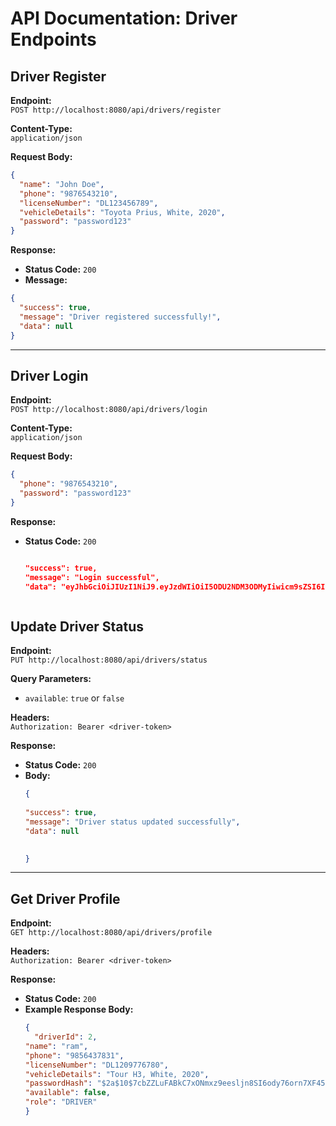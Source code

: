 # API Documentation: Driver Endpoints

## Driver Register
**Endpoint:**  
`POST http://localhost:8080/api/drivers/register`  

**Content-Type:**  
`application/json`  

**Request Body:**  
```json
{
  "name": "John Doe",
  "phone": "9876543210",
  "licenseNumber": "DL123456789",
  "vehicleDetails": "Toyota Prius, White, 2020",
  "password": "password123"
}
```

**Response:**  
- **Status Code:** `200`  
- **Message:** 
```json 
{
  "success": true,
  "message": "Driver registered successfully!",
  "data": null
}


  ```

---

## Driver Login
**Endpoint:**  
`POST http://localhost:8080/api/drivers/login`  

**Content-Type:**  
`application/json`  

**Request Body:**  
```json
{
  "phone": "9876543210",
  "password": "password123"
}
```

**Response:**  
- **Status Code:** `200`  

  ```json
  
  "success": true,
  "message": "Login successful",
  "data": "eyJhbGciOiJIUzI1NiJ9.eyJzdWIiOiI5ODU2NDM3ODMyIiwicm9sZSI6IkRSSVZFUiIsImlhdCI6MTc1MTYwNTg0MSwiZXhwIjoxNzUxNjkyMjQxfQ.ars19JnhO6UmLSFFjXLvGicNoqT9P44dwwkIUuec5n4"



## Update Driver Status
**Endpoint:**  
`PUT http://localhost:8080/api/drivers/status`  

**Query Parameters:**  
- `available`: `true` or `false`

**Headers:**  
`Authorization: Bearer <driver-token>`  

**Response:**  
- **Status Code:** `200`  
- **Body:**  
  ```json
  {
    
  "success": true,
  "message": "Driver status updated successfully",
  "data": null

    
  }
  ```

---

## Get Driver Profile
**Endpoint:**  
`GET http://localhost:8080/api/drivers/profile`  

**Headers:**  
`Authorization: Bearer <driver-token>`  

**Response:**  
- **Status Code:** `200`  
- **Example Response Body:**  
  ```json
  {
    "driverId": 2,
  "name": "ram",
  "phone": "9856437831",
  "licenseNumber": "DL1209776780",
  "vehicleDetails": "Tour H3, White, 2020",
  "passwordHash": "$2a$10$7cbZZLuFABkC7xONmxz9eesljn8SI6ody76orn7XF45KXVkZsLC7i",
  "available": false,
  "role": "DRIVER"
  }
  ```